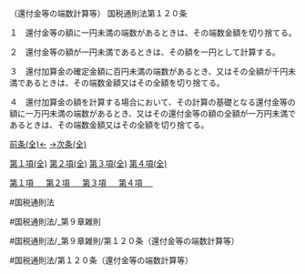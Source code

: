 （還付金等の端数計算等）
国税通則法第１２０条

１　還付金等の額に一円未満の端数があるときは、その端数金額を切り捨てる。

２　還付金等の額が一円未満であるときは、その額を一円として計算する。

３　還付加算金の確定金額に百円未満の端数があるとき、又はその全額が千円未満であるときは、その端数金額又はその全額を切り捨てる。

４　還付加算金の額を計算する場合において、その計算の基礎となる還付金等の額に一万円未満の端数があるとき、又はその還付金等の額の全額が一万円未満であるときは、その端数金額又はその全額を切り捨てる。

[前条(全)←](国税通則法＿＿＿＿＿第１１９条_.md)    [→次条(全)](国税通則法＿＿＿＿＿第１２１条_.md)

[第１項(全)](国税通則法＿＿＿＿＿第１２０条第１項_.md)  [第２項(全)](国税通則法＿＿＿＿＿第１２０条第２項_.md)  [第３項(全)](国税通則法＿＿＿＿＿第１２０条第３項_.md)  [第４項(全)](国税通則法＿＿＿＿＿第１２０条第４項_.md)  

[第１項 　 ](国税通則法＿＿＿＿＿第１２０条第１項.md)  [第２項 　 ](国税通則法＿＿＿＿＿第１２０条第２項.md)  [第３項 　 ](国税通則法＿＿＿＿＿第１２０条第３項.md)  [第４項 　 ](国税通則法＿＿＿＿＿第１２０条第４項.md)  

#国税通則法

#国税通則法/_第９章雑則

#国税通則法/_第９章雑則/第１２０条（還付金等の端数計算等）

#国税通則法/第１２０条（還付金等の端数計算等）

